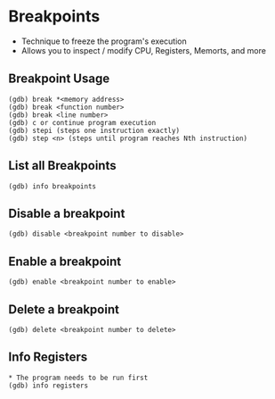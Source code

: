 # Breakpoints

* Technique to freeze the program's execution
* Allows you to inspect / modify CPU, Registers, Memorts, and more

## Breakpoint Usage
```
(gdb) break *<memory address>
(gdb) break <function number>
(gdb) break <line number>
(gdb) c or continue program execution
(gdb) stepi (steps one instruction exactly)
(gdb) step <n> (steps until program reaches Nth instruction)
```

## List all Breakpoints
```
(gdb) info breakpoints
```

## Disable a breakpoint
```
(gdb) disable <breakpoint number to disable>
```

## Enable a breakpoint
```
(gdb) enable <breakpoint number to enable>
```

## Delete a breakpoint
```
(gdb) delete <breakpoint number to delete>
```

## Info Registers
```
* The program needs to be run first
(gdb) info registers
```

